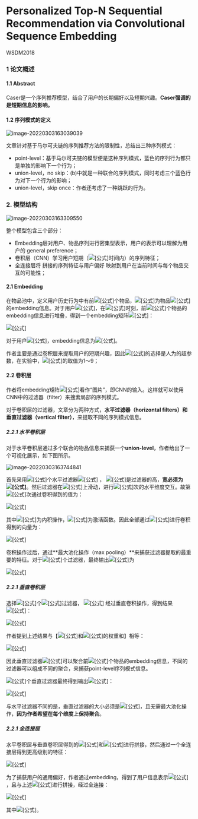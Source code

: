 # Personalized Top-N Sequential Recommendation via Convolutional Sequence Embedding

WSDM2018

### 1 论文概述

#### 1.1 Abstract

Caser是一个序列推荐模型，结合了用户的长期偏好以及短期兴趣。**Caser强调的是短期信息的影响。**

#### 1.2 **序列模式的定义**

![image-20220303163039039](C:\Users\97399\AppData\Roaming\Typora\typora-user-images\image-20220303163039039.png)

文章针对基于马尔可夫链的序列推荐方法的限制性，总结出三种序列模式：

- point-level：基于马尔可夫链的模型便是这种序列模式，蓝色的序列行为都只是单独的影响下一个行为；
- union-level，no skip：(b)中就是一种联合的序列模式，同时考虑三个蓝色行为对下一个行为的影响；
- union-level，skip once：作者还考虑了一种跳跃的行为。

### 2. **模型结构**

![image-20220303163309550](C:\Users\97399\AppData\Roaming\Typora\typora-user-images\image-20220303163309550.png)

整个模型包含三个部分：

- Embedding层对用户、物品序列进行密集型表示，用户的表示可以理解为用户的 general preference；
- 卷积层（CNN）学习用户短期（![[公式]](https://www.zhihu.com/equation?tex=L)时间内）的序列特征；
- 全连接层将 拼接的序列特征与用户偏好 映射到用户在当前时间与每个物品交互的可能性；

#### 2.1 Embedding

在物品池中，定义用户历史行为中有前![[公式]](https://www.zhihu.com/equation?tex=L)个物品，![[公式]](https://www.zhihu.com/equation?tex=%5Cmathbf%7BQ%7D_i+%5Cin+%5Cmathbb%7BR%7D%5Ed)为物品![[公式]](https://www.zhihu.com/equation?tex=i)的embedding信息。对于用户![[公式]](https://www.zhihu.com/equation?tex=u)，在![[公式]](https://www.zhihu.com/equation?tex=t)时刻，前![[公式]](https://www.zhihu.com/equation?tex=L)个物品的embedding信息进行堆叠，得到一个embedding矩阵![[公式]](https://www.zhihu.com/equation?tex=%5Cmathbf%7BE%7D%5E%7B%28u%2C+t%29%7D+%5Cin+%5Cmathbb%7BR%7D%5E%7BL+%5Ctimes+d%7D)：

![[公式]](https://www.zhihu.com/equation?tex=E%5E%7B%28u%2C+t%29%7D%3D%5Cleft%5B%5Cbegin%7Barray%7D%7Bc%7DQ+s_%7Bt-L%7D%5E%7Bu%7D+%5C%5C+%5Cvdots+%5C%5C+Q_%7BS_%7Bt-2%7D%5E%7Bu%7D%7D+%5C%5C+Q_%7BS_%7Bt-1%7D%5E%7Bu-1%7D%7D%5Cend%7Barray%7D%5Cright%5D+%5C%5C)

对于用户![[公式]](https://www.zhihu.com/equation?tex=u)，embedding信息为![[公式]](https://www.zhihu.com/equation?tex=%5Cmathbf%7BP%7D_u+%5Cin+%5Cmathbb%7BR%7D%5Ed)。

作者主要是通过卷积层来提取用户的短期兴趣，因此![[公式]](https://www.zhihu.com/equation?tex=L)的选择是人为的超参数，在实验中，![[公式]](https://www.zhihu.com/equation?tex=L)的取值为1～9；

#### 2.2 **卷积层**

作者将embedding矩阵![[公式]](https://www.zhihu.com/equation?tex=%5Cmathbf%7BE%7D+%5Cin+%5Cmathbb%7BR%7D%5E%7BL+%5Ctimes+d%7D)看作“图片”，即CNN的输入。这样就可以使用CNN中的过滤器（filter）来搜索局部的序列模式。

对于卷积层的过滤器，文章分为两种方式，**水平过滤器（horizontal filters）和垂直过滤器（vertical filter）**，来提取不同的序列模式信息。

##### 2.2.1 水平卷积层

对于水平卷积层通过多个联合的物品信息来捕获一个**union-level**，作者给出了一个可视化展示，如下图所示。

![image-20220303163744841](C:\Users\97399\AppData\Roaming\Typora\typora-user-images\image-20220303163744841.png)

首先采用![[公式]](https://www.zhihu.com/equation?tex=n)个水平过滤器![[公式]](https://www.zhihu.com/equation?tex=%5Cmathbf%7BF%7D%5E%7Bk%7D+%5Cin+%5Cmathbb%7BR%7D%5E%7Bh+%5Ctimes+d%7D%2C+1+%5Cleq+k+%5Cleq+n+) ， ![[公式]](https://www.zhihu.com/equation?tex=h+%5Cin%5C%7B1%2C+%5Ccdots%2C+L%5C%7D)是过滤器的高，**宽必须为![[公式]](https://www.zhihu.com/equation?tex=d)**。然后过滤器在![[公式]](https://www.zhihu.com/equation?tex=%5Cmathbf%7BE%7D)上滑动，进行![[公式]](https://www.zhihu.com/equation?tex=i%281+%5Cleq+i+%5Cleq+L+-+h+%2B1+%29+)次的水平维度交互。故第![[公式]](https://www.zhihu.com/equation?tex=i)次通过卷积得到的值为：

![[公式]](https://www.zhihu.com/equation?tex=%5Cmathbf%7Bc%7D_%7Bi%7D%5E%7Bk%7D%3D%5Cphi_%7Bc%7D%5Cleft%28%5Cmathbf%7BE%7D_%7Bi%3A+i%2Bh-1%7D+%5Codot+%5Cmathbf%7BF%7D%5E%7Bk%7D%5Cright%29+%5C%5C)

其中![[公式]](https://www.zhihu.com/equation?tex=%5Codot)为内积操作，![[公式]](https://www.zhihu.com/equation?tex=%5Cphi%28%5Ccdot%29)为激活函数。因此全部通过![[公式]](https://www.zhihu.com/equation?tex=%5Cmathbf%7BF%7D%5E%7Bk%7D)进行卷积得到的向量为：

![[公式]](https://www.zhihu.com/equation?tex=%5Cmathbf%7Bc%7D%5E%7Bk%7D%3D%5Cleft%5B%5Cmathbf%7Bc%7D_%7B1%7D%5E%7Bk%7D+%5Cmathbf%7Bc%7D_%7B2%7D%5E%7Bk%7D+%5Ccdots+%5Cmathbf%7Bc%7D_%7BL-h%2B1%7D%5E%7Bk%7D%5Cright%5D+%5C%5C)

卷积操作过后，通过**最大池化操作（max pooling）**来捕获过滤器提取的最重要的特征。对于![[公式]](https://www.zhihu.com/equation?tex=n)个过滤器，最终输出![[公式]](https://www.zhihu.com/equation?tex=%5Cmathbf%7Bo%7D+%5Cin+%5Cmathbb%7BR%7D%5En)为

![[公式]](https://www.zhihu.com/equation?tex=%5Cboldsymbol%7Bo%7D%3D%5Cleft%5C%7B%5Cmax+%5Cleft%28%5Cboldsymbol%7Bc%7D%5E%7B1%7D%5Cright%29%2C+%5Cmax+%5Cleft%28%5Cboldsymbol%7Bc%7D%5E%7B2%7D%5Cright%29%2C+%5Ccdots%2C+%5Cmax+%5Cleft%28%5Cboldsymbol%7Bc%7D%5E%7Bn%7D%5Cright%29%5Cright%5C%7D+%5C%5C)

##### 2.2.1 垂直卷积层

选择![[公式]](https://www.zhihu.com/equation?tex=%5Ctilde%7Bn%7D)个![[公式]](https://www.zhihu.com/equation?tex=%5Ctilde%7B%5Cmathbf%7BF%7D%7D%5E%7Bk%7D+%5Cin+%5Cmathbb%7BR%7D%5E%7BL+%5Ctimes+1%7D%2C+1+%5Cleq+k+%5Cleq+%5Ctilde%7Bn%7D)过滤器， ![[公式]](https://www.zhihu.com/equation?tex=%5Cmathbf%7BE%7D) 经过垂直卷积操作，得到结果![[公式]](https://www.zhihu.com/equation?tex=%5Ctilde%7Bc%7D%5Ek+%5Cin+%5Cmathbb%7BR%7D%5Ed)：

![[公式]](https://www.zhihu.com/equation?tex=%5Ctilde%7Bc%7D%5E%7Bk%7D%3D%5Cleft%5B%5Cbegin%7Barray%7D%7Bc%7D%5Ctilde%7Bc%7D_%7B1%7D%5E%7Bk%7D+%5Ctilde%7Bc%7D_%7B2%7D%5E%7Bk%7D+%5Ccdots+%5Ctilde%7Bc%7D_%7Bd%7D%5E%7Bk%7D%5Cend%7Barray%7D%5Cright%5D+%5C%5C)

作者提到上述结果与【![[公式]](https://www.zhihu.com/equation?tex=%5Cmathbf%7BE%7D)和![[公式]](https://www.zhihu.com/equation?tex=%5Ctilde%7B%5Cmathbf%7BF%7D%5Ek%7D)的权重和】相等：

![[公式]](https://www.zhihu.com/equation?tex=%5Ctilde%7Bc%7D%5E%7Bk%7D%3D%5Csum_%7Bl%3D1%7D%5E%7BL%7D+%5Ctilde%7BF%7D_%7Bl%7D%5E%7Bk%7D+%5Ccdot+E_%7Bl%7D+%5C%5C)

因此垂直过滤器![[公式]](https://www.zhihu.com/equation?tex=%5Ctilde%7B%5Cmathbf%7BF%7D%7D%5E%7Bk%7D)可以聚合前![[公式]](https://www.zhihu.com/equation?tex=L)个物品的embedding信息，不同的过滤器可以组成不同的聚合，来捕获point-level序列模式信息。

![[公式]](https://www.zhihu.com/equation?tex=%5Ctilde%7Bn%7D)个垂直过滤器最终得到输出![[公式]](https://www.zhihu.com/equation?tex=%5Ctilde%7B%5Cmathbf%7Bo%7D%7D+%5Cin+%5Cmathbb%7BR%7D%5E%7Bd%5Ctilde%7Bn%7D%7D)：

![[公式]](https://www.zhihu.com/equation?tex=%5Ctilde%7B%5Cboldsymbol%7Bo%7D%7D%3D%5Cleft%5B%5Ctilde%7B%5Cboldsymbol%7Bc%7D%7D%5E%7B1%7D+%5Ctilde%7B%5Cboldsymbol%7Bc%7D%7D%5E%7B2%7D+%5Ccdots+%5Ctilde%7B%5Cboldsymbol%7Bc%7D%7D%5E%7B%5Ctilde%7Bn%7D%7D%5Cright%5D+%5C%5C)

与水平过滤器不同的是，垂直过滤器的大小必须是![[公式]](https://www.zhihu.com/equation?tex=L+%5Ctimes+1)，且无需最大池化操作，**因为作者希望在每个维度上保持聚合**。

##### 2.2.1 全连接层

水平卷积层与垂直卷积层得到的![[公式]](https://www.zhihu.com/equation?tex=%5Cmathbf%7Bo%7D)和![[公式]](https://www.zhihu.com/equation?tex=%5Ctilde%7B%5Cmathbf%7Bo%7D%7D)进行拼接，然后通过一个全连接层得到更高级别的特征：

![[公式]](https://www.zhihu.com/equation?tex=%5Cmathbf%7Bz%7D%3D%5Cphi_%7Ba%7D%5Cleft%28%5Cboldsymbol%7BW%7D%5Cleft%5B%5Cbegin%7Barray%7D%7Bl%7D%5Cboldsymbol%7Bo%7D+%5C%5C+%5Ctilde%7B%5Cboldsymbol%7Bo%7D%7D%5Cend%7Barray%7D%5Cright%5D%2B%5Cboldsymbol%7Bb%7D%5Cright%29+%5C%5C)

为了捕获用户的通用偏好，作者通过embedding，得到了用户信息表示![[公式]](https://www.zhihu.com/equation?tex=%5Cmathbf%7BP%7D_u)，且与上述![[公式]](https://www.zhihu.com/equation?tex=%5Cmathbf%7Bz%7D)进行拼接，经过全连接：

![[公式]](https://www.zhihu.com/equation?tex=%5Cboldsymbol%7By%7D%5E%7B%28u%2C+t%29%7D%3D%5Cboldsymbol%7BW%7D%5E%7B%5Cprime%7D%5Cleft%5B%5Cbegin%7Barray%7D%7Bc%7Dz+%5C%5C+%5Cboldsymbol%7BP%7D_%7Bu%7D%5Cend%7Barray%7D%5Cright%5D%2B%5Cboldsymbol%7Bb%7D%5E%7B%5Cprime%7D+%5C%5C)

其中![[公式]](https://www.zhihu.com/equation?tex=%5Cmathbf%7BW%7D%27+%5Cin+%5Cmathbb%7BR%7D%5E%7B%7CI%7C%5Ctimes+2d%7D)。
